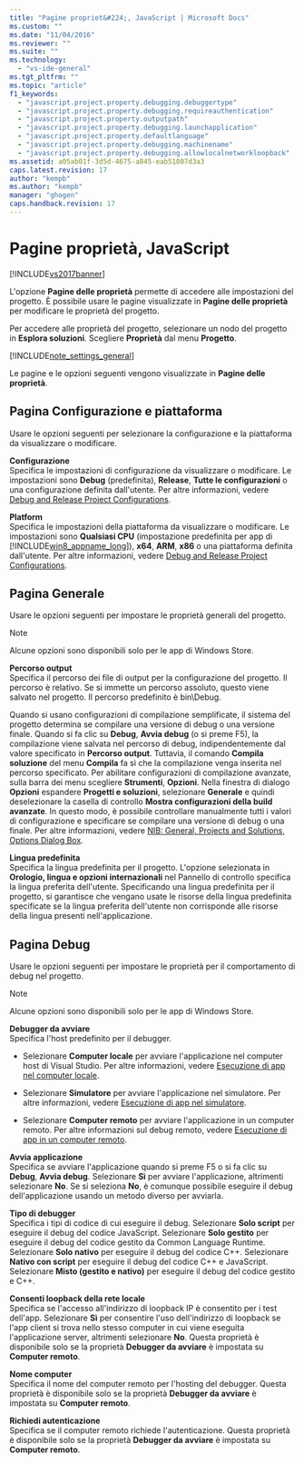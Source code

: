 ```yaml
---
title: "Pagine propriet&#224;, JavaScript | Microsoft Docs"
ms.custom: ""
ms.date: "11/04/2016"
ms.reviewer: ""
ms.suite: ""
ms.technology: 
  - "vs-ide-general"
ms.tgt_pltfrm: ""
ms.topic: "article"
f1_keywords: 
  - "javascript.project.property.debugging.debuggertype"
  - "javascript.project.property.debugging.requireauthentication"
  - "javascript.project.property.outputpath"
  - "javascript.project.property.debugging.launchapplication"
  - "javascript.project.property.defaultlanguage"
  - "javascript.project.property.debugging.machinename"
  - "javascript.project.property.debugging.allowlocalnetworkloopback"
ms.assetid: a05ab01f-3d5d-4675-a845-eab51807d3a3
caps.latest.revision: 17
author: "kempb"
ms.author: "kempb"
manager: "ghogen"
caps.handback.revision: 17
---
```

# Pagine propriet&#224;, JavaScript
[!INCLUDE[vs2017banner](../../code-quality/includes/vs2017banner.md)]

L'opzione **Pagine delle proprietà** permette di accedere alle impostazioni del progetto.  È possibile usare le pagine visualizzate in **Pagine delle proprietà** per modificare le proprietà del progetto.  
  
 Per accedere alle proprietà del progetto, selezionare un nodo del progetto in **Esplora soluzioni**.  Scegliere **Proprietà** dal menu **Progetto**.  
  
 [!INCLUDE[note_settings_general](../../data-tools/includes/note_settings_general_md.md)]  
  
 Le pagine e le opzioni seguenti vengono visualizzate in **Pagine delle proprietà**.  
  
## Pagina Configurazione e piattaforma  
 Usare le opzioni seguenti per selezionare la configurazione e la piattaforma da visualizzare o modificare.  
  
 **Configurazione**  
 Specifica le impostazioni di configurazione da visualizzare o modificare.  Le impostazioni sono **Debug** \(predefinita\), **Release**, **Tutte le configurazioni** o una configurazione definita dall'utente.  Per altre informazioni, vedere [Debug and Release Project Configurations](http://msdn.microsoft.com/it-it/0440b300-0614-4511-901a-105b771b236e).  
  
 **Platform**  
 Specifica le impostazioni della piattaforma da visualizzare o modificare.  Le impostazioni sono **Qualsiasi CPU** \(impostazione predefinita per app di [!INCLUDE[win8_appname_long](../../debugger/includes/win8_appname_long_md.md)]\), **x64**, **ARM**, **x86** o una piattaforma definita dall'utente.  Per altre informazioni, vedere [Debug and Release Project Configurations](http://msdn.microsoft.com/it-it/0440b300-0614-4511-901a-105b771b236e).  
  
## Pagina Generale  
 Usare le opzioni seguenti per impostare le proprietà generali del progetto.  
  
> [!NOTE]
>  Alcune opzioni sono disponibili solo per le app di Windows Store.  
  
 **Percorso output**  
 Specifica il percorso dei file di output per la configurazione del progetto.  Il percorso è relativo. Se si immette un percorso assoluto, questo viene salvato nel progetto.  Il percorso predefinito è bin\\Debug.  
  
 Quando si usano configurazioni di compilazione semplificate, il sistema del progetto determina se compilare una versione di debug o una versione finale.  Quando si fa clic su **Debug**, **Avvia debug** \(o si preme F5\), la compilazione viene salvata nel percorso di debug, indipendentemente dal valore specificato in **Percorso output**.  Tuttavia, il comando **Compila soluzione** del menu **Compila** fa sì che la compilazione venga inserita nel percorso specificato.  Per abilitare configurazioni di compilazione avanzate, sulla barra dei menu scegliere **Strumenti**, **Opzioni**.  Nella finestra di dialogo **Opzioni** espandere **Progetti e soluzioni**, selezionare **Generale** e quindi deselezionare la casella di controllo **Mostra configurazioni della build avanzate**.  In questo modo, è possibile controllare manualmente tutti i valori di configurazione e specificare se compilare una versione di debug o una finale.  Per altre informazioni, vedere [NIB: General, Projects and Solutions, Options Dialog Box](http://msdn.microsoft.com/it-it/8f8e37e8-b28d-4b13-bfeb-ea4d3312aeca).  
  
 **Lingua predefinita**  
 Specifica la lingua predefinita per il progetto.  L'opzione selezionata in **Orologio, lingua e opzioni internazionali** nel Pannello di controllo specifica la lingua preferita dell'utente.  Specificando una lingua predefinita per il progetto, si garantisce che vengano usate le risorse della lingua predefinita specificate se la lingua preferita dell'utente non corrisponde alle risorse della lingua presenti nell'applicazione.  
  
## Pagina Debug  
 Usare le opzioni seguenti per impostare le proprietà per il comportamento di debug nel progetto.  
  
> [!NOTE]
>  Alcune opzioni sono disponibili solo per le app di Windows Store.  
  
 **Debugger da avviare**  
 Specifica l'host predefinito per il debugger.  
  
-   Selezionare **Computer locale** per avviare l'applicazione nel computer host di Visual Studio.  Per altre informazioni, vedere [Esecuzione di app nel computer locale](http://go.microsoft.com/fwlink/?LinkId=234912).  
  
-   Selezionare **Simulatore** per avviare l'applicazione nel simulatore.  Per altre informazioni, vedere [Esecuzione di app nel simulatore](http://go.microsoft.com/fwlink/?LinkId=234913).  
  
-   Selezionare **Computer remoto** per avviare l'applicazione in un computer remoto.  Per altre informazioni sul debug remoto, vedere [Esecuzione di app in un computer remoto](http://go.microsoft.com/fwlink/?LinkId=234914).  
  
 **Avvia applicazione**  
 Specifica se avviare l'applicazione quando si preme F5 o si fa clic su **Debug**, **Avvia debug**.  Selezionare **Sì** per avviare l'applicazione, altrimenti selezionare **No**.  Se si seleziona **No**, è comunque possibile eseguire il debug dell'applicazione usando un metodo diverso per avviarla.  
  
 **Tipo di debugger**  
 Specifica i tipi di codice di cui eseguire il debug.  Selezionare **Solo script** per eseguire il debug del codice JavaScript.  Selezionare **Solo gestito** per eseguire il debug del codice gestito da Common Language Runtime.  Selezionare **Solo nativo** per eseguire il debug del codice C\+\+.  Selezionare **Nativo con script** per eseguire il debug del codice C\+\+ e JavaScript.  Selezionare **Misto \(gestito e nativo\)** per eseguire il debug del codice gestito e C\+\+.  
  
 **Consenti loopback della rete locale**  
 Specifica se l'accesso all'indirizzo di loopback IP è consentito per i test dell'app.  Selezionare **Sì** per consentire l'uso dell'indirizzo di loopback se l'app client si trova nello stesso computer in cui viene eseguita l'applicazione server, altrimenti selezionare **No**.  Questa proprietà è disponibile solo se la proprietà **Debugger da avviare** è impostata su **Computer remoto**.  
  
 **Nome computer**  
 Specifica il nome del computer remoto per l'hosting del debugger.  Questa proprietà è disponibile solo se la proprietà **Debugger da avviare** è impostata su **Computer remoto**.  
  
 **Richiedi autenticazione**  
 Specifica se il computer remoto richiede l'autenticazione.  Questa proprietà è disponibile solo se la proprietà **Debugger da avviare** è impostata su **Computer remoto**.
